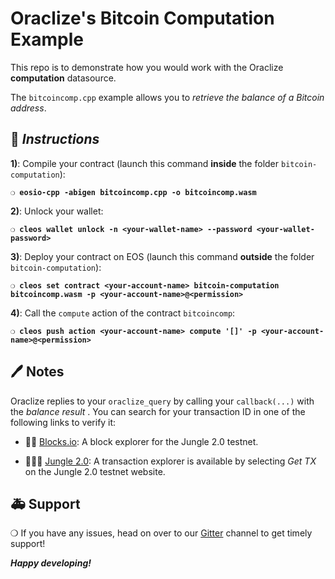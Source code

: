 # Oraclize's Bitcoin Computation Example

This repo is to demonstrate how you would work with the Oraclize **computation** datasource.

The `bitcoincomp.cpp` example allows you to *retrieve the balance of a Bitcoin address*.

## :page_with_curl: *Instructions*

**1)**: Compile your contract (launch this command **inside** the folder `bitcoin-computation`):

**`❍ eosio-cpp -abigen bitcoincomp.cpp -o bitcoincomp.wasm`**

**2)**: Unlock your wallet:

**`❍ cleos wallet unlock -n <your-wallet-name> --password <your-wallet-password>`**

**3)**: Deploy your contract on EOS (launch this command **outside** the folder `bitcoin-computation`):

**`❍ cleos set contract <your-account-name> bitcoin-computation bitcoincomp.wasm -p <your-account-name>@<permission>`**

**4)**: Call the `compute` action of the contract `bitcoincomp`:

**`❍ cleos push action <your-account-name> compute '[]' -p <your-account-name>@<permission>`**

## :pen: Notes

Oraclize replies to your `oraclize_query` by calling your `callback(...)` with the *balance result* .
You can search for your transaction ID in one of the following links to verify it:

* :mag_right::ledger: [Blocks.io](https://jungle.bloks.io/): A block explorer for the Jungle 2.0 testnet.

* :palm_tree::lion::palm_tree: [Jungle 2.0](https://monitor.jungletestnet.io/#home): A transaction explorer is available by selecting *Get TX* on the Jungle 2.0 testnet website.

## :ambulance: Support

❍ If you have any issues, head on over to our [Gitter](https://gitter.im/oraclize/eos-api) channel to get timely support!

***Happy developing!***
